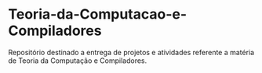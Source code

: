 # Teoria-da-Computacao-e-Compiladores
Repositório destinado a entrega de projetos e atividades referente a matéria de Teoria da Computação e Compiladores.
